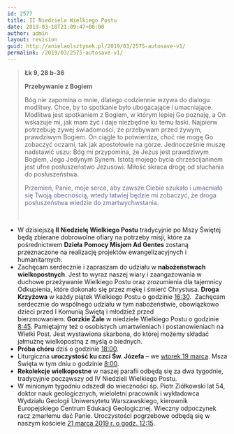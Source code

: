 ```yaml
---
id: 2577
title: II Niedziela Wielkiego Postu
date: 2019-03-18T21:09:47+00:00
author: admin
layout: revision
guid: http://anielaolsztynek.pl/2019/03/2575-autosave-v1/
permalink: /2019/03/2575-autosave-v1/
---
```

> **Łk 9, 28 b-36**
> 
> **Przebywanie z Bogiem**
> 
> Bóg nie zapomina o mnie, dlatego codziennie wzywa do dialogu modlitwy. Chce, by to spotkanie było ubogacające i umacniające. Modlitwa jest spotkaniem z Bogiem, w którym lepiej Go poznaję, a On wskazuje mi, jak mam żyć i daje niezbędne ku temu łaski. Najpierw potrzebuję żywej świadomości, że przebywam przed żywym, prawdziwym Bogiem. On ciągle to potwierdza, choć nie mogę Go zobaczyć oczami, tak jak apostołowie na górze. Jednocześnie muszę nadstawić uszu: Bóg mi przypomina, że Jezus jest prawdziwym Bogiem, Jego Jedynym Synem. Istotą mojego bycia chrześcijaninem jest ufne posłuszeństwo Jezusowi. Miłość skraca drogę od słuchania do posłuszeństwa.
> 
> <span style="color: #666699;">Przemień, Panie, moje serce, aby zawsze Ciebie szukało i umacniało się Twoją obecnością, wtedy łatwiej będzie mi zobaczyć, że droga posłuszeństwa wiedzie do zmartwychwstania.</span>
> 
> &nbsp;

  * W dzisiejszą **II Niedzielę Wielkiego Postu** tradycyjnie po Mszy Świętej będą zbierane dobrowolne ofiary na potrzeby misji, które za pośrednictwem **Dzieła** **Pomocy Misjom Ad Gentes** zostaną przeznaczone na realizację projektów ewangelizacyjnych i humanitarnych.
  * Zachęcam serdecznie i zapraszam do udziału w **nabożeństwach wielkopostnych**. Jest to wyraz naszej wiary i zaangażowania w duchowe przeżywanie Wielkiego Postu oraz zrozumienia dla tajemnicy Odkupienia, które dokonało się przez mękę i śmierć Chrystusa. **Droga Krzyżowa** w każdy piątek Wielkiego Postu o godzinie <span style="text-decoration: underline;">16:30</span>.  Zachęcam serdecznie do wspólnego udziału w tym nabożeństwie, obowiązkowo dzieci przed I Komunią Świętą i młodzież przed bierzmowaniem. **Gorzkie Żale** w niedziele Wielkiego Postu o godzinie <span style="text-decoration: underline;">8:45</span>. Pamiętajmy też o osobistych umartwieniach i postanowieniach na Wielki Post. Jest wystawiona skarbona, do której możemy składać jałmużnę wielkopostną z myślą o biednych.
  * **Próba chóru** dziś o godzinie <span style="text-decoration: underline;">18:00</span>.
  * Liturgiczna **uroczystość ku czci Św. Józefa** – we <span style="text-decoration: underline;">wtorek 19 marca</span>. Msza Święta w tym dniu o godzinie <span style="text-decoration: underline;">8:00</span>.
  * **Rekolekcje wielkopostne** w naszej parafii odbędą się za dwa tygodnie, tradycyjnie począwszy od IV Niedzieli Wielkiego Postu.
  * W minionym tygodniu odszedł do wieczności śp. Piotr Ziółkowski lat 54, doktor nauk geologicznych, wieloletni pracownik i wykładowca Wydziału Geologii Uniwersytetu Warszawskiego, kierownik Europejskiego Centrum Edukacji Geologicznej. Wieczny odpoczynek racz zmarłemu dać Panie. Uroczystości pogrzebowe odbędą się w naszym kościele <span style="text-decoration: underline;">21 marca 2019 r. o godz. 12:15</span>.